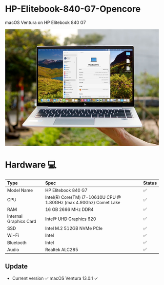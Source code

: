# HP-Elitebook-840-G7-Opencore
macOS Ventura on HP Elitebook 840 G7
<p align="center">
  <img src="https://github.com/Doyle37/HP-Elitebook-840-G7-Opencore/blob/main/my_hpmac.jpg">
</p>

# Hardware  💻

Type | Spec | Status
:---------|:---------|:----------
Model Name      | HP Elitebook 840 G7 | ✅
CPU              | Intel(R) Core(TM) i7-10610U CPU @ 1.80GHz (max 4.90Ghz) Comet Lake | ✅
RAM           | 16 GB 2666 MHz DDR4 | ✅
Internal Graphics Card | Intel® UHD Graphics 620 | ✅
SSD             | Intel M.2 512GB NVMe PCIe | ✅
Wi-Fi             | Intel | ✅
Bluetooth           | Intel | ✅
Audio       | Realtek ALC285 | ✅

## Update

- Current version ✅ macOS Ventura 13.0.1 &#10003;

